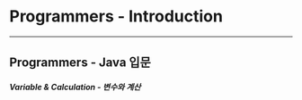 # Programmers - Introduction
-------------------

## Programmers - Java 입문

##### Variable & Calculation - 변수와 계산
